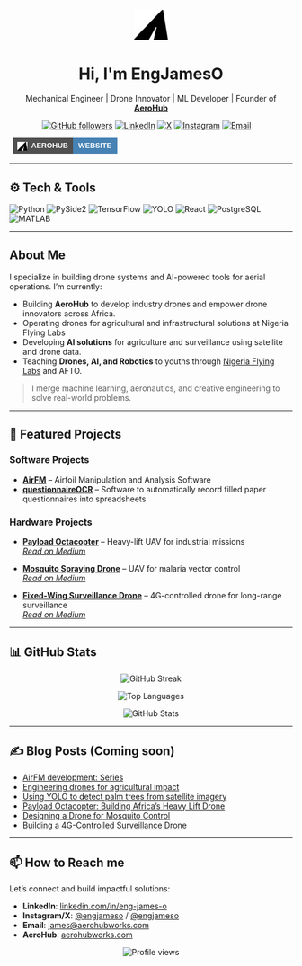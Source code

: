 
<p align="center" display="inline-flex">
  <img src="./assets/aerohub-logo.svg" width="60" alt="AeroHub Logo">
</p>

<h1 align="center">Hi, I'm EngJamesO</h1>

<p align="center">
  Mechanical Engineer | Drone Innovator | ML Developer | Founder of <a href="https://aerohubworks.com" target="_blank"><strong>AeroHub</strong></a>
</p>

<p align="center">
  <a href="https://github.com/eng-james-o"><img alt="GitHub followers" src="https://img.shields.io/github/followers/eng-james-o?style=for-the-badge&logo=github&label=Followers"></a>
  <a href="https://linkedin.com/in/eng-james-o"><img alt="LinkedIn" src="https://img.shields.io/badge/LinkedIn-eng--james--o-blue?style=for-the-badge&logo=linkedin"></a>
  <a href="https://x.com/engjameso"><img alt="X" src="https://img.shields.io/badge/X-@engjameso-black?style=for-the-badge&logo=x"></a>
  <a href="https://instagram.com/engjameso"><img alt="Instagram" src="https://img.shields.io/badge/Instagram-engjameso-E4405F?style=for-the-badge&logo=instagram"></a>
  <a href="mailto:james@aerohubworks.com"><img alt="Email" src="https://img.shields.io/badge/Email-james@aerohubworks.com-red?style=for-the-badge&logo=gmail"></a>

<a href="https://aerohubworks.com" target="_blank" style="text-decoration: none; padding: 0 6px; display: inline-block;">
  <div style="display: inline-block; height: 28px; line-height: 28px; font-family: sans-serif; font-size: 13px; font-weight: bold; white-space: nowrap; overflow: hidden;">
    <div style="display: inline-block; vertical-align: top; background-color: #505050; color: white; padding: 0 8px; height: 100%;">
      <img src="./assets/aerohub-logo.svg" alt="Aerohub Logo" style="height: 16px; width: auto; margin-right: 4px; vertical-align: middle;" />
      AEROHUB
    </div><div style="display: inline-block; vertical-align: top; background-color: steelblue; color: white; padding: 0 10px; height: 100%;">
      WEBSITE
    </div>
  </div>
</a>

</p>


---

## ⚙️ Tech & Tools

![Python](https://img.shields.io/badge/python-3670A0?style=for-the-badge&logo=python&logoColor=ffdd54)
![PySide2](https://img.shields.io/badge/PySide2-41CD52?style=for-the-badge&logo=qt)
![TensorFlow](https://img.shields.io/badge/TensorFlow-FF3F06?style=for-the-badge&logo=tensorflow&logoColor=white)
![YOLO](https://img.shields.io/badge/YOLO-00BCD4?style=for-the-badge&logo=opencv)
![React](https://img.shields.io/badge/React-20232A?style=for-the-badge&logo=react)
![PostgreSQL](https://img.shields.io/badge/-SQL-000?&logo=MySQL&logoColor=4479A1)
![MATLAB](https://img.shields.io/badge/Matlab-FCC624?style=for-the-badge&logo=matlab)

---

## About Me

I specialize in building drone systems and AI-powered tools for aerial operations. I’m currently:

- Building **AeroHub** to develop industry drones and empower drone innovators across Africa.
- Operating drones for agricultural and infrastructural solutions at Nigeria Flying Labs 
- Developing **AI solutions** for agriculture and surveillance using satellite and drone data.
- Teaching **Drones, AI, and Robotics** to youths through [Nigeria Flying Labs](https://www.flyinglabs.org/nigeria) and AFTO.

> I merge machine learning, aeronautics, and creative engineering to solve real-world problems.

---

## 🚀 Featured Projects

### **Software Projects**
- [**AirFM**](https://github.com/eng-james-o/airfm) – Airfoil Manipulation and Analysis Software
- [**questionnaireOCR**](https://github.com/eng-james-o/questionnaireOCR) – Software to automatically record filled paper questionnaires into spreadsheets

### **Hardware Projects**
- [**Payload Octacopter**](https://engjameso.github.io/payload-octacopter) – Heavy-lift UAV for industrial missions  
  *[Read on Medium](#)*
  
- [**Mosquito Spraying Drone**](https://engjameso.github.io/mosquito-sprayer) – UAV for malaria vector control  
  *[Read on Medium](#)*

- [**Fixed-Wing Surveillance Drone**](https://engjameso.github.io/fixedwing-4g-drone) – 4G-controlled drone for long-range surveillance  
  *[Read on Medium](#)*

---

## 📊 GitHub Stats

<p align="center">
  <img src="https://github-readme-streak-stats.herokuapp.com/?user=eng-james-o&theme=tokyonight&hide_border=true" alt="GitHub Streak">
</p>

<p align="center">
  <img src="https://github-readme-stats.vercel.app/api/top-langs/?username=eng-james-o&layout=compact&theme=tokyonight&hide_border=true&langs_count=8&hide=html,css" alt="Top Languages">
</p>

<p align="center">
  <img src="https://github-readme-stats.vercel.app/api?username=eng-james-o&show_icons=true&theme=tokyonight&hide_border=true" alt="GitHub Stats">
</p>

---

## ✍️ Blog Posts (Coming soon)

<!-- BLOG-POST-LIST:START -->
- [AirFM development: Series](#)
- [Engineering drones for agricultural impact](#)
- [Using YOLO to detect palm trees from satellite imagery](#)
- [Payload Octacopter: Building Africa’s Heavy Lift Drone](#)
- [Designing a Drone for Mosquito Control](#)
- [Building a 4G-Controlled Surveillance Drone](#)
<!-- BLOG-POST-LIST:END -->

---

## 📫 How to Reach me

Let’s connect and build impactful solutions:

- **LinkedIn**: [linkedin.com/in/eng-james-o](https://linkedin.com/in/eng-james-o)
- **Instagram/X**: [@engjameso](https://instagram.com/engjameso) / [@engjameso](https://x.com/engjameso)
- **Email**: [james@aerohubworks.com](mailto:james@aerohubworks.com)
- **AeroHub**: [aerohubworks.com](https://aerohubworks.com)

<p align="center">
  <img src="https://komarev.com/ghpvc/?username=eng-james-o&style=flat-square&color=blue" alt="Profile views"/>
</p>
